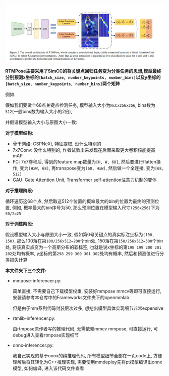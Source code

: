 ![](assets/1.jpg)

**RTMPose主要采用了SimCC的将关键点回归任务变为分类任务的思想,模型最终分别预测x坐标的`[batch_size, number_keypoints, number_bins]`以及y坐标的`[batch_size, number_keypoints, number_bins]`两个矩阵**



例如:

假如我们要做个68点关键点检测任务, 模型输入大小为`NxCx256x256`, bins数为`512`(一般bins数为输入大小的2倍),

并假设模型输入大小与原图大小一致:

**对于模型结构:**

* 骨干网络: CSPNeXt, 特征提取, 没什么特别的
* 7x7Conv: 没什么特别的, 作者试验出来发现在后面采取更大卷积核能提高mAP
* FC: 7x7卷积后, 得到的feature map数量为`[H, W, 68]`, 然后要进行flatten操作, 变为`[HxW, 68]`, 再transpose变为`[68, HxW]`, 然后做一个全连接, 变为`[68, 512]`
* GAU: Gate Attention Unit, Transformer self-attention注意力机制的变体

**对于推理阶段:**

循环遍历这68个点, 然后取这512个位置的概率最大的bin的位置为最终的预测位置, 例如, 概率最大的bin序号为50, 那么预测位置在模型输入尺寸`(256x256)`下为`50/2=25`

**对于训练阶段:**

假设模型输入大小与原图大小一致, 假如第0号关键点的真实标注坐标为`(100, 150)`, 那么100落在第`100/256x512=200`个bin处, 150落在第`150/256x512=300`个bin处, 将该真实点变为一个高斯分布的软标签, 也就是说x坐标的第`198 199 200 201 202`处均有概率, y坐标的第`298 299 300 301 302`处均有概率, 然后和预测值进行分类损失计算



**本文件夹下三个文件:**

* mmpose-inferencer.py:

  简单直接, 不需要自己下载模型权重, 安装好mmpose mmcv等即可直接运行, 安装请参考本仓库中的Frameworks文件夹下的openmmlab

  但是由于mm系列代码封装层次过多, 想挖出模型具体实现细节非常expensive

* rtmlib-inferencer.py:

  由rtmpose原作者写的推理代码, 无需依赖mmcv mmpose, 可直接运行, 可debug进入查看rtmpose实现细节

* onnx-inferencer.py:

  我自己实现的基于onnx的纯推理代码, 所有模型细节全部在一页code上, 方便理解后将其转化为C++推理实现, 需要使用mmdeploy先将pt模型编译出onnx模型, 如何编译, 进入该代码文件查看







